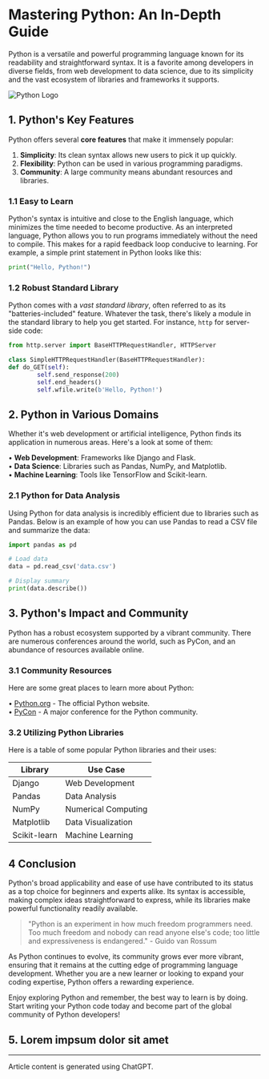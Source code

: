 
# Mastering Python: An In-Depth Guide

Python is a versatile and powerful programming language known for its readability and straightforward syntax. It is a favorite among developers in diverse fields, from web development to data science, due to its simplicity and the vast ecosystem of libraries and frameworks it supports.

![Python Logo](https://www.python.org/static/img/python-logo@2x.png)

## 1. Python's Key Features

Python offers several **core features** that make it immensely popular:

1. **Simplicity**: Its clean syntax allows new users to pick it up quickly.
2. **Flexibility**: Python can be used in various programming paradigms.
3. **Community**: A large community means abundant resources and libraries.

### 1.1 Easy to Learn

Python's syntax is intuitive and close to the English language, which minimizes the time needed to become productive. As an interpreted language, Python allows you to run programs immediately without the need to compile. This makes for a rapid feedback loop conducive to learning. For example, a simple print statement in Python looks like this:

``` py
print("Hello, Python!")
```

### 1.2 Robust Standard Library

Python comes with a *vast standard library*, often referred to as its "batteries-included" feature. Whatever the task, there's likely a module in the standard library to help you get started. For instance, ```http``` for server-side code:

``` py
from http.server import BaseHTTPRequestHandler, HTTPServer

class SimpleHTTPRequestHandler(BaseHTTPRequestHandler):
def do_GET(self):
        self.send_response(200)
        self.end_headers()
        self.wfile.write(b'Hello, Python!')
```

## 2. Python in Various Domains

Whether it's web development or artificial intelligence, Python finds its application in numerous areas. Here's a look at some of them:

• **Web Development**: Frameworks like Django and Flask.  
• **Data Science**: Libraries such as Pandas, NumPy, and Matplotlib.  
• **Machine Learning**: Tools like TensorFlow and Scikit-learn.

### 2.1 Python for Data Analysis

Using Python for data analysis is incredibly efficient due to libraries such as Pandas. Below is an example of how you can use Pandas to read a CSV file and summarize the data:

```py
import pandas as pd

# Load data
data = pd.read_csv('data.csv')

# Display summary
print(data.describe())
```

## 3. Python's Impact and Community

Python has a robust ecosystem supported by a vibrant community. There are numerous conferences around the world, such as PyCon, and an abundance of resources available online.

### 3.1 Community Resources

Here are some great places to learn more about Python:  

• [Python.org](https://www.python.org) - The official Python website.  
• [PyCon](https://pycon.org/) - A major conference for the Python community.

### 3.2 Utilizing Python Libraries

Here is a table of some popular Python libraries and their uses:

| Library       | Use Case                  |
| ------------- | ------------------------- |
| Django        | Web Development           |
| Pandas        | Data Analysis             |
| NumPy         | Numerical Computing       |
| Matplotlib    | Data Visualization        |
| Scikit-learn  | Machine Learning          |

## 4 Conclusion

Python's broad applicability and ease of use have contributed to its status as a top choice for beginners and experts alike. Its syntax is accessible, making complex ideas straightforward to
express, while its libraries make powerful functionality readily available.

>"Python is an experiment in how much freedom programmers need. Too much freedom and nobody can read anyone else's code; too little and expressiveness is endangered." - Guido
van Rossum

As Python continues to evolve, its community grows ever more vibrant, ensuring that it remains at the cutting edge of programming language development. Whether you are a new learner or looking to expand your coding expertise, Python offers a rewarding experience.

Enjoy exploring Python and remember, the best way to learn is by doing. Start writing your Python code today and become part of the global community of Python developers!

## 5. Lorem impsum dolor sit amet

---
Article content is generated using ChatGPT.
